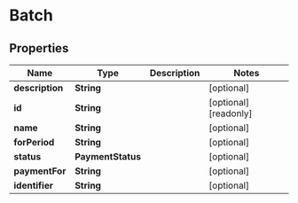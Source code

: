 

# Batch


## Properties

| Name | Type | Description | Notes |
|------------ | ------------- | ------------- | -------------|
|**description** | **String** |  |  [optional] |
|**id** | **String** |  |  [optional] [readonly] |
|**name** | **String** |  |  [optional] |
|**forPeriod** | **String** |  |  [optional] |
|**status** | **PaymentStatus** |  |  [optional] |
|**paymentFor** | **String** |  |  [optional] |
|**identifier** | **String** |  |  [optional] |




